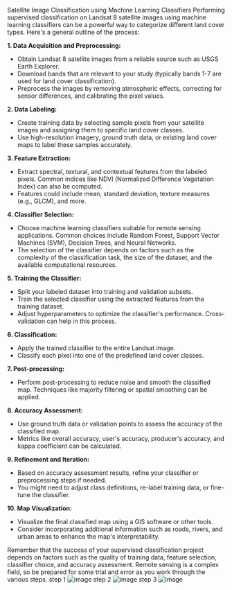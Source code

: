 Satellite Image Classification using Machine Learning Classifiers 
Performing supervised classification on Landsat 8 satellite images using machine learning classifiers can be a powerful way to categorize different land cover types. Here's a general outline of the process:

**1. Data Acquisition and Preprocessing:**
- Obtain Landsat 8 satellite images from a reliable source such as USGS Earth Explorer.
- Download bands that are relevant to your study (typically bands 1-7 are used for land cover classification).
- Preprocess the images by removing atmospheric effects, correcting for sensor differences, and calibrating the pixel values.

**2. Data Labeling:**
- Create training data by selecting sample pixels from your satellite images and assigning them to specific land cover classes.
- Use high-resolution imagery, ground truth data, or existing land cover maps to label these samples accurately.

**3. Feature Extraction:**
- Extract spectral, textural, and contextual features from the labeled pixels. Common indices like NDVI (Normalized Difference Vegetation Index) can also be computed.
- Features could include mean, standard deviation, texture measures (e.g., GLCM), and more.

**4. Classifier Selection:**
- Choose machine learning classifiers suitable for remote sensing applications. Common choices include Random Forest, Support Vector Machines (SVM), Decision Trees, and Neural Networks.
- The selection of the classifier depends on factors such as the complexity of the classification task, the size of the dataset, and the available computational resources.

**5. Training the Classifier:**
- Split your labeled dataset into training and validation subsets.
- Train the selected classifier using the extracted features from the training dataset.
- Adjust hyperparameters to optimize the classifier's performance. Cross-validation can help in this process.

**6. Classification:**
- Apply the trained classifier to the entire Landsat image.
- Classify each pixel into one of the predefined land cover classes.

**7. Post-processing:**
- Perform post-processing to reduce noise and smooth the classified map. Techniques like majority filtering or spatial smoothing can be applied.

**8. Accuracy Assessment:**
- Use ground truth data or validation points to assess the accuracy of the classified map.
- Metrics like overall accuracy, user's accuracy, producer's accuracy, and kappa coefficient can be calculated.

**9. Refinement and Iteration:**
- Based on accuracy assessment results, refine your classifier or preprocessing steps if needed.
- You might need to adjust class definitions, re-label training data, or fine-tune the classifier.

**10. Map Visualization:**
- Visualize the final classified map using a GIS software or other tools.
- Consider incorporating additional information such as roads, rivers, and urban areas to enhance the map's interpretability.

Remember that the success of your supervised classification project depends on factors such as the quality of training data, feature selection, classifier choice, and accuracy assessment. Remote sensing is a complex field, so be prepared for some trial and error as you work through the various steps.
step 1
![image](https://github.com/nitesh4004/Satellite_Image_Classification_using_Machine_Learning_Classifiers/assets/111670351/38ca0e84-76cd-4511-beff-8025f1a507f4)
step 2
![image](https://github.com/nitesh4004/Satellite_Image_Classification_using_Machine_Learning_Classifiers/assets/111670351/18d7dc17-2281-4a80-90b0-c8aa25259feb)
step 3
![image](https://github.com/nitesh4004/Satellite_Image_Classification_using_Machine_Learning_Classifiers/assets/111670351/fc7591d1-6365-43ee-9254-2d05eab8feeb)
